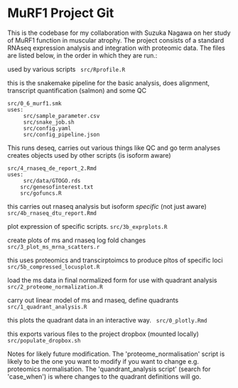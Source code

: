 # MuRF1 Project Git

This is the codebase for my collaboration with Suzuka Nagawa on her study of MuRF1 function in muscular atrophy. The project consists of a standard RNAseq expression analysis and integration with proteomic data. The files are listed below, in the order in which they are run.:

used by various scripts
``` src/Rprofile.R```

this is the snakemake pipeline for the basic analysis, does alignment,
transcript quantification (salmon) and some QC
```
src/0_6_murf1.smk  
uses:
	 src/sample_parameter.csv
	 src/snake_job.sh
 	 src/config.yaml
	 src/config_pipeline.json
 ```




This runs deseq, carries out various things like QC and go term analyses
creates objects used by other scripts (is isoform aware)
```
src/4_rnaseq_de_report_2.Rmd
uses:
	 src/data/GTOGO.rds
 	src/genesofinterest.txt
 	src/gofuncs.R
```
this carries out rnaseq analysis but isoform *specific* (not just aware)
```src/4b_rnaseq_dtu_report.Rmd```


plot expression of specific scripts.
 ```src/3b_exprplots.R```

create plots of ms and rnaseq log fold changes
 ```src/3_plot_ms_mrna_scatters.r```

this uses proteomics and transcirptoimcs to produce pltos of specific loci
```src/5b_compressed_locusplot.R```

load the ms data in final normalized form for use with quadrant analysis
``` src/2_proteome_normalization.R```

carry out linear model of ms and rnaseq, define quadrants
```src/1_quadrant_analysis.R```

this plots the quadrant data in an interactive way.
``` src/0_plotly.Rmd```

this exports various files to the project dropbox (mounted locally) 
 ```src/populate_dropbox.sh```


 Notes for likely future modification.
 The 'proteome_normalisation' script is likely to be the one you want to modify if you want to change e.g. proteomics normalisation.
 The 'quandrant_analysis script' (search for 'case_when') is where changes to the quadrant definitions will go.
